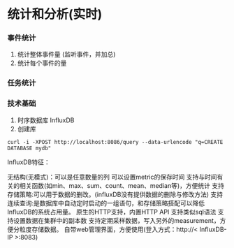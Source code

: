 # 统计和分析(实时)

### 事件统计

1. 统计整体事件量 (监听事件，并加总)
2. 统计每个事件的量

### 任务统计

### 技术基础
1. 时序数据库 InfluxDB
2. 创建库

```
curl -i -XPOST http://localhost:8086/query --data-urlencode "q=CREATE DATABASE mydb"
```

InfluxDB特征：

无结构(无模式)：可以是任意数量的列
可以设置metric的保存时间
支持与时间有关的相关函数(如min、max、sum、count、mean、median等)，方便统计
支持存储策略:可以用于数据的删改。(influxDB没有提供数据的删除与修改方法)
支持连续查询:是数据库中自动定时启动的一组语句，和存储策略搭配可以降低InfluxDB的系统占用量。
原生的HTTP支持，内置HTTP API
支持类似sql语法
支持设置数据在集群中的副本数
支持定期采样数据，写入另外的measurement，方便分粒度存储数据。
自带web管理界面，方便使用(登入方式：http://< InfluxDB-IP >:8083)